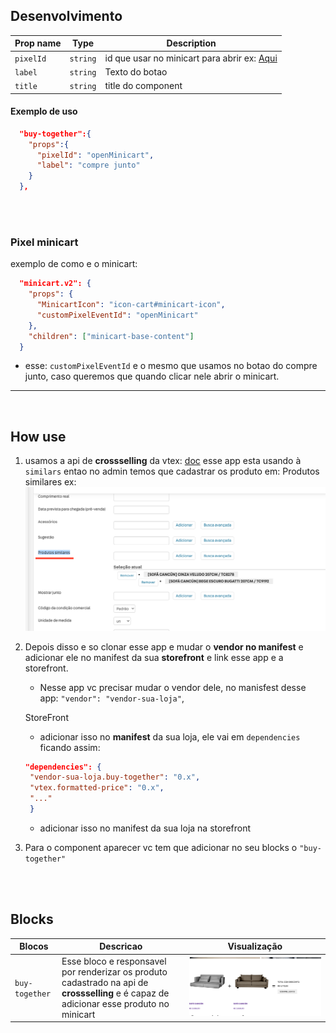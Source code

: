 ## Desenvolvimento

| Prop name       | Type                | Description                                                                                                  |
| --------------- | ------------------- | ------------------------------------------------------------------------------------------------------------ |
| `pixelId`    | `string`            | id que usar no minicart para abrir ex: <a href="#pixel-minicart">Aqui</a>                                               |
| `label`          | `string`            | Texto do botao |
| `title`          | `string`            | title do component|


#### Exemplo de uso
```json
  "buy-together":{
    "props":{
      "pixelId": "openMinicart",
      "label": "compre junto"
    }
  },
```

</br>
</br>

<h3 id="minicart-pixel">Pixel minicart</h3>

exemplo de como e o minicart:

```json
  "minicart.v2": {
    "props": {
      "MinicartIcon": "icon-cart#minicart-icon",
      "customPixelEventId": "openMinicart"
    },
    "children": ["minicart-base-content"]
  }
```

- esse: ```customPixelEventId``` e o mesmo que usamos no botao do compre junto, caso queremos que quando clicar nele abrir o minicart.

-------
</br>

## How use

1. usamos a api de **crossselling** da vtex: [doc](https://help.vtex.com/pt/announcements/lancamos-nossas-novas-apis-de-cross-selling-e-up-selling) 
   esse app esta usando à ```similars``` entao no admin temos que cadastrar os produto em: Produtos similares
  ex:
  ![image-admin-cadastro-sku](assets/admin_01.png)

2. Depois disso e so clonar esse app e mudar o **vendor no manifest** e adicionar ele no manifest da sua **storefront** e link esse app e a storefront.
   
   - Nesse app vc precisar mudar o vendor dele, no manisfest desse app: ```"vendor": "vendor-sua-loja"```,

   StoreFront
   - adicionar isso no **manifest** da sua loja, ele vai em ```dependencies``` ficando assim:
   ```json
   "dependencies": {
    "vendor-sua-loja.buy-together": "0.x",
    "vtex.formatted-price": "0.x",
    "..."
    }
   ```
   - adicionar isso no manifest da sua loja na storefront

3. Para o component aparecer vc tem que adicionar no seu blocks o ```"buy-together"```

<br>
<br>

## Blocks


| Blocos | Descricao | Visualização |
| - | - | - |
| `buy-together` | Esse bloco e responsavel por renderizar os produto cadastrado na api de **crossselling** e é capaz de adicionar esse produto no minicart  | ![buy-together block](assets/buy-together.png) |
